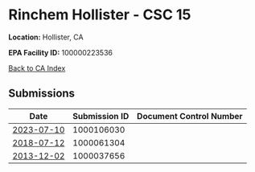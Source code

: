 # Rinchem Hollister - CSC 15

**Location:** Hollister, CA

**EPA Facility ID:** 100000223536

[Back to CA Index](../../index.md)

## Submissions

| Date | Submission ID | Document Control Number |
|------|--------------|-------------------------|
| [2023-07-10](submissions/1000106030.md) | 1000106030 |  |
| [2018-07-12](submissions/1000061304.md) | 1000061304 |  |
| [2013-12-02](submissions/1000037656.md) | 1000037656 |  |
